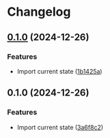 # Changelog

## [0.1.0](https://github.com/fabrictest/action-setup-lix/compare/v0.1.0...v0.1.0) (2024-12-26)


### Features

* Import current state ([1b1425a](https://github.com/fabrictest/action-setup-lix/commit/1b1425a19fb4fa1310d00090c9c5a02fd03d641c))

## 0.1.0 (2024-12-26)


### Features

* Import current state ([3a6f8c2](https://github.com/fabrictest/action-setup-lix/commit/3a6f8c23473fc720f84f3924f78e4873e008f0f7))
